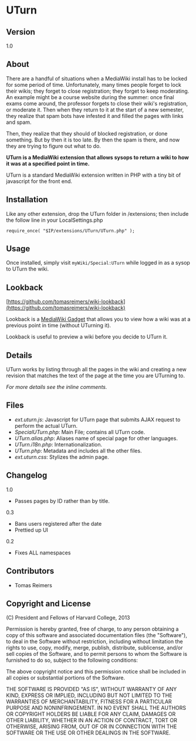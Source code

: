 # UTurn 

## Version

1.0

## About

There are a handful of situations when a MediaWiki install has to be locked for some period of time. Unfortunately, many times people forget to lock their wikis; they forget to close registration; they forget to keep moderating. An example might be a course website during the summer: once final exams come around, the professor forgets to close their wiki's registration, or moderate it. Then when they return to it at the start of a new semester, they realize that spam bots have infested it and filled the pages with links and spam.

Then, they realize that they should of blocked registration, or done something. But by then it is too late. By then the spam is there, and now they are trying to figure out what to do.

**UTurn is a MediaWiki extension that allows sysops to return a wiki to how it was at a specified point in time.**

UTurn is a standard MediaWiki extension written in PHP with a tiny bit of javascript for the front end.

## Installation

Like any other extension, drop the UTurn folder in /extensions; then include the follow line in your LocalSettings.php

    require_once( "$IP/extensions/UTurn/UTurn.php" );

## Usage

Once installed, simply visit `myWiki/Special:UTurn` while logged in as a sysop to UTurn the wiki.

## Lookback 

[https://github.com/tomasreimers/wiki-lookback](https://github.com/tomasreimers/wiki-lookback)

Lookback is a [MediaWiki Gadget](http://www.mediawiki.org/wiki/Extension:Gadgets) that allows you to view how a wiki was at a previous point in time (without UTurning it). 

Lookback is useful to preview a wiki before you decide to UTurn it.

## Details

UTurn works by listing through all the pages in the wiki and creating a new revision that matches the text of the page at the time you are UTurning to.

*For more details see the inline comments.*

## Files

 * *ext.uturn.js*: Javascript for UTurn page that submits AJAX request to perform the actual UTurn.
 * *SpecialUTurn.php*: Main File; contains all UTurn code.
 * *UTurn.alias.php*: Aliases name of special page for other languages.
 * *UTurn.i18n.php*: Internationalization.
 * *UTurn.php*: Metadata and includes all the other files.
 * *ext.uturn.css*:  Stylizes the admin page.

## Changelog 

1.0

 * Passes pages by ID rather than by title.

0.3

 * Bans users registered after the date
 * Prettied up UI

0.2 

 * Fixes ALL namespaces

## Contributors

 * Tomas Reimers

## Copyright and License

(C) President and Fellows of Harvard College, 2013

Permission is hereby granted, free of charge, to any person obtaining a copy of this software and associated documentation files (the "Software"), to deal in the Software without restriction, including without limitation the rights to use, copy, modify, merge, publish, distribute, sublicense, and/or sell copies of the Software, and to permit persons to whom the Software is furnished to do so, subject to the following conditions:

The above copyright notice and this permission notice shall be included in all copies or substantial portions of the Software.

THE SOFTWARE IS PROVIDED "AS IS", WITHOUT WARRANTY OF ANY KIND, EXPRESS OR IMPLIED, INCLUDING BUT NOT LIMITED TO THE WARRANTIES OF MERCHANTABILITY, FITNESS FOR A PARTICULAR PURPOSE AND NONINFRINGEMENT. IN NO EVENT SHALL THE AUTHORS OR COPYRIGHT HOLDERS BE LIABLE FOR ANY CLAIM, DAMAGES OR OTHER LIABILITY, WHETHER IN AN ACTION OF CONTRACT, TORT OR OTHERWISE, ARISING FROM, OUT OF OR IN CONNECTION WITH THE SOFTWARE OR THE USE OR OTHER DEALINGS IN THE SOFTWARE.